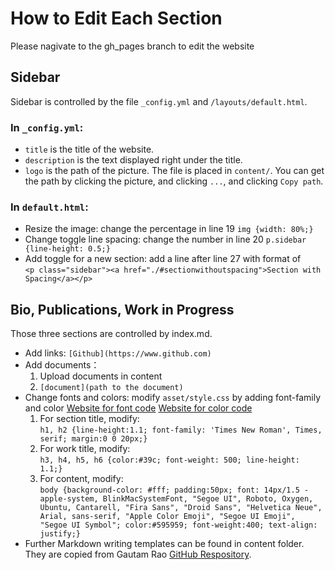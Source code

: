 # How to Edit Each Section
Please nagivate to the gh_pages branch to edit the website

## Sidebar

Sidebar is controlled by the file `_config.yml` and `/layouts/default.html`.

### In `_config.yml`:
- `title` is the title of the website.
- `description` is the text displayed right under the title.
- `logo` is the path of the picture. The file is placed in `content/`. You can get the path by clicking the picture, and clicking `...`, and clicking `Copy path`.  

### In `default.html`:
- Resize the image: change the percentage in line 19 `img {width: 80%;}`
- Change toggle line spacing: change the number in line 20 `p.sidebar {line-height: 0.5;}`
- Add toggle for a new section: add a line after line 27 with format of  
    `<p class="sidebar"><a href="./#sectionwithoutspacing">Section with Spacing</a></p>`

## Bio, Publications, Work in Progress

Those three sections are controlled by index.md. 
- Add links: `[Github](https://www.github.com)`
- Add documents：
  1. Upload documents in content
  2. `[document](path to the document)`
- Change fonts and colors: modify `asset/style.css` by adding font-family and color
        [Website for font code](https://www.w3schools.com/css/css_font_websafe.asp)
        [Website for color code](https://www.w3schools.com/colors/default.asp)
  1. For section title, modify:  
          `h1, h2 {line-height:1.1;
                   font-family: 'Times New Roman', Times, serif;
                   margin:0 0 20px;}`
  2. For work title, modify:  
          `h3, h4, h5, h6 {color:#39c;
                           font-weight: 500;
                           line-height: 1.1;}`
  3. For content, modify:  
          `body {background-color: #fff;
                 padding:50px;
                 font: 14px/1.5 -apple-system, BlinkMacSystemFont, "Segoe UI", Roboto, Oxygen, Ubuntu, Cantarell, "Fira Sans", "Droid Sans", "Helvetica Neue", Arial, sans-serif, "Apple Color Emoji", "Segoe UI Emoji", "Segoe UI Symbol";
                 color:#595959;
                 font-weight:400;
                 text-align: justify;}`
- Further Markdown writing templates can be found in content folder. They are copied from Gautam Rao [GitHub Respository](https://github.com/gautamrao/gautamrao.github.io).  
